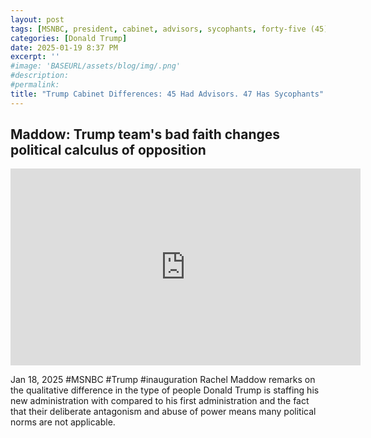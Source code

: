 ```yaml
---
layout: post
tags: [MSNBC, president, cabinet, advisors, sycophants, forty-five (45), forty-seven (47), politics]
categories: [Donald Trump]
date: 2025-01-19 8:37 PM
excerpt: ''
#image: 'BASEURL/assets/blog/img/.png'
#description:
#permalink:
title: "Trump Cabinet Differences: 45 Had Advisors. 47 Has Sycophants"
---
```



## Maddow: Trump team's bad faith changes political calculus of opposition

<iframe width="560" height="315" src="https://www.youtube.com/embed/zKwNcm18IvQ?si=nFyqpP1zVBqlyCrE" title="YouTube video player" frameborder="0" allow="accelerometer; autoplay; clipboard-write; encrypted-media; gyroscope; picture-in-picture; web-share" referrerpolicy="strict-origin-when-cross-origin" allowfullscreen></iframe>

Jan 18, 2025  #MSNBC #Trump #inauguration
Rachel Maddow remarks on the qualitative difference in the type of people Donald Trump is staffing his new administration with compared to his first administration and the fact that their deliberate antagonism and abuse of power means many political norms are not applicable. 


